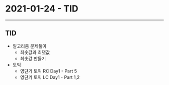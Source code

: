 # 2021-01-24 - TID
----
## TID
- 알고리즘 문제풀이
    - 최솟값과 최댓값 
    - 최솟값 만들기
- 토익
    - 영단기 토익 RC Day1 - Part 5
    - 영단기 토익 LC Day1 - Part 1,2
  
